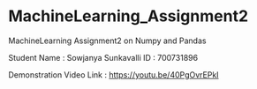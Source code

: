 # MachineLearning_Assignment2
MachineLearning Assignment2 on Numpy and Pandas

Student Name : Sowjanya Sunkavalli
ID : 700731896

Demonstration Video Link : https://youtu.be/40PgOvrEPkI
